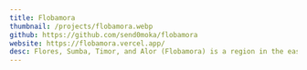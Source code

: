 ```yaml
---
title: Flobamora
thumbnail: /projects/flobamora.webp
github: https://github.com/send0moka/flobamora
website: https://flobamora.vercel.app/
desc: Flores, Sumba, Timor, and Alor (Flobamora) is a region in the eastern part of Indonesia. This project is a web application that aims to promote tourism in the Flobamora region. This project is built using Vite, Preact, and Tailwind CSS. The project is still under development and is not yet ready for production use.
---
```

